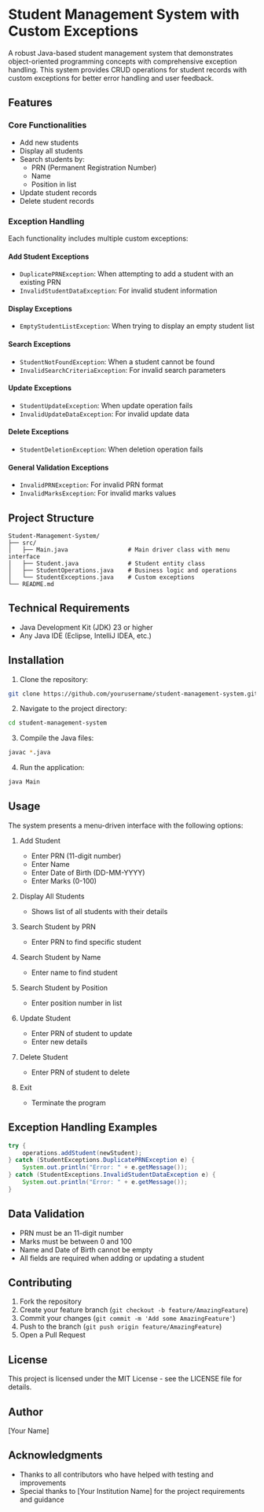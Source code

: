 # Student Management System with Custom Exceptions

A robust Java-based student management system that demonstrates object-oriented programming concepts with comprehensive exception handling. This system provides CRUD operations for student records with custom exceptions for better error handling and user feedback.

## Features

### Core Functionalities
- Add new students
- Display all students
- Search students by:
  - PRN (Permanent Registration Number)
  - Name
  - Position in list
- Update student records
- Delete student records

### Exception Handling
Each functionality includes multiple custom exceptions:

#### Add Student Exceptions
- `DuplicatePRNException`: When attempting to add a student with an existing PRN
- `InvalidStudentDataException`: For invalid student information

#### Display Exceptions
- `EmptyStudentListException`: When trying to display an empty student list

#### Search Exceptions
- `StudentNotFoundException`: When a student cannot be found
- `InvalidSearchCriteriaException`: For invalid search parameters

#### Update Exceptions
- `StudentUpdateException`: When update operation fails
- `InvalidUpdateDataException`: For invalid update data

#### Delete Exceptions
- `StudentDeletionException`: When deletion operation fails

#### General Validation Exceptions
- `InvalidPRNException`: For invalid PRN format
- `InvalidMarksException`: For invalid marks values

## Project Structure

```
Student-Management-System/
├── src/
│   ├── Main.java                 # Main driver class with menu interface
│   ├── Student.java              # Student entity class
│   ├── StudentOperations.java    # Business logic and operations
│   └── StudentExceptions.java    # Custom exceptions
└── README.md
```

## Technical Requirements

- Java Development Kit (JDK) 23 or higher
- Any Java IDE (Eclipse, IntelliJ IDEA, etc.)

## Installation

1. Clone the repository:
```bash
git clone https://github.com/yourusername/student-management-system.git
```

2. Navigate to the project directory:
```bash
cd student-management-system
```

3. Compile the Java files:
```bash
javac *.java
```

4. Run the application:
```bash
java Main
```

## Usage

The system presents a menu-driven interface with the following options:

1. Add Student
   - Enter PRN (11-digit number)
   - Enter Name
   - Enter Date of Birth (DD-MM-YYYY)
   - Enter Marks (0-100)

2. Display All Students
   - Shows list of all students with their details

3. Search Student by PRN
   - Enter PRN to find specific student

4. Search Student by Name
   - Enter name to find student

5. Search Student by Position
   - Enter position number in list

6. Update Student
   - Enter PRN of student to update
   - Enter new details

7. Delete Student
   - Enter PRN of student to delete

8. Exit
   - Terminate the program

## Exception Handling Examples

```java
try {
    operations.addStudent(newStudent);
} catch (StudentExceptions.DuplicatePRNException e) {
    System.out.println("Error: " + e.getMessage());
} catch (StudentExceptions.InvalidStudentDataException e) {
    System.out.println("Error: " + e.getMessage());
}
```

## Data Validation

- PRN must be an 11-digit number
- Marks must be between 0 and 100
- Name and Date of Birth cannot be empty
- All fields are required when adding or updating a student

## Contributing

1. Fork the repository
2. Create your feature branch (`git checkout -b feature/AmazingFeature`)
3. Commit your changes (`git commit -m 'Add some AmazingFeature'`)
4. Push to the branch (`git push origin feature/AmazingFeature`)
5. Open a Pull Request

## License

This project is licensed under the MIT License - see the LICENSE file for details.

## Author

[Your Name]

## Acknowledgments

- Thanks to all contributors who have helped with testing and improvements
- Special thanks to [Your Institution Name] for the project requirements and guidance
